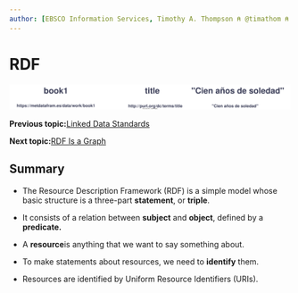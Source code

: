```yaml
---
author: [EBSCO Information Services, Timothy A. Thompson ⍝ @timathom ⍝ @timathom@indieweb.social]
---
```


# RDF

![Illustration of an RDF triple showing a subject labeled book1, a predicate labeled title, and an object labeled Cien años de soledad. Beneath each part of the triple is a corresponding data value: an example URI for the subject resource, the Dublin Core Terms URI for title, and the literal string value Cien años de soledad.](../../submaps/../img/rdf/rdf1.svg "RDF Triple")

**Previous topic:**[Linked Data Standards](../../day_1/lesson_1/linked_data_standards.md)

**Next topic:**[RDF Is a Graph](../../day_1/lesson_1/rdf_is_a_graph.md)

## Summary

-   The Resource Description Framework \(RDF\) is a simple model whose basic structure is a three-part **statement**, or **triple**.

-   It consists of a relation between **subject** and **object**, defined by a **predicate.**

-   A **resource**is anything that we want to say something about.


-   To make statements about resources, we need to **identify** them.


-   Resources are identified by Uniform Resource Identifiers \(URIs\).


